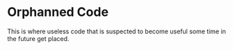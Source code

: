 # Orphanned Code
This is where useless code that is suspected to become useful some time in the future get placed. 